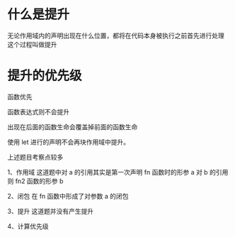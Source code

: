 
# 什么是提升

无论作用域内的声明出现在什么位置，都将在代码本身被执行之前首先进行处理
这个过程叫做提升

# 提升的优先级

函数优先

函数表达式则不会提升

出现在后面的函数生命会覆盖掉前面的函数生命

使用 let 进行的声明不会再块作用域中提升。

<script>
  let a = 0, b = 0;
  function fn(a) {
    fn = function fn2(b) {
      console.log(++a+b);
    }
    console.log(a++);
  }
  fn(1);
  fn(2); 
  fn(2);

  // 1
  // 5
</script>

上述题目考察点较多

1、作用域
  这道题中对 a 的引用其实是第一次声明 fn 函数时的形参 a
  对 b 的引用则 fn2 函数的形参 b

2、闭包
  在 fn 函数中形成了对参数 a 的闭包
  
3、提升
  这道题并没有产生提升

4、计算优先级